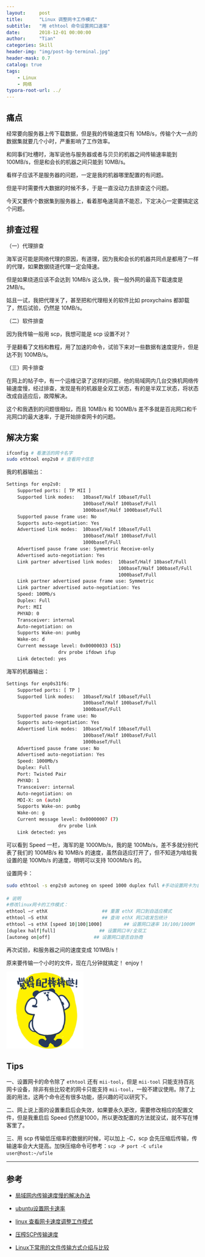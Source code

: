 ```yaml
---
layout:     post
title:      "Linux 调整网卡工作模式"
subtitle:   "用 ethtool 命令设置网口速率"
date:       2018-12-01 00:00:00
author:     "Tian"
categories: Skill
header-img: "img/post-bg-terminal.jpg"
header-mask: 0.7
catalog: true
tags:
    - Linux
    - 网络
typora-root-url: ../
---
```


## 痛点

经常要向服务器上传下载数据，但是我的传输速度只有 10MB/s，传输个大一点的数据集就要几个小时，严重影响了工作效率。

和同事们吐槽时，海军说他与服务器或者与贝贝的机器之间传输速率能到 100MB/s，但是和会长的机器之间只能到 10MB/s。

看样子应该不是服务器的问题，一定是我的机器哪里配置的有问题。

但是平时需要传大数据的时候不多，于是一直没动力去排查这个问题。

今天又要传个数据集到服务器上，看着那龟速简直不能忍，下定决心一定要搞定这个问题。

## 排查过程

（一）代理排查

海军说可能是网络代理的原因，有道理，因为我和会长的机器共同点是都用了一样的代理，如果数据绕道代理一定会降速。

但是如果绕道应该不会达到 10MB/s 这么快，我一般外网的最高下载速度是 2MB/s。

姑且一试，我把代理关了，甚至把和代理相关的软件比如 proxychains 都卸载了，然后试验，仍然是 10MB/s。

（二）软件排查

因为我传输一般用 scp，我想可能是 scp 设置不对？

于是翻看了文档和教程，用了加速的命令，试验下来对一些数据有速度提升，但是达不到 100MB/s。

（三）网卡排查

在网上的帖子中，有一个运维记录了这样的问题，他的局域网内几台交换机网络传输速度慢，经过排查，发现是有的机器是全双工状态，有的是半双工状态，将状态改成自适应后，故障解决。

这个和我遇到的问题很相似，而且 10MB/s 和 100MB/s 差不多就是百兆网口和千兆网口的最大速率，于是开始排查网卡的问题。

## 解决方案

```bash
ifconfig # 看激活的网卡名字
sudo ethtool enp2s0 # 查看网卡信息
```

我的机器输出：

```bash
Settings for enp2s0:
	Supported ports: [ TP MII ]
	Supported link modes:   10baseT/Half 10baseT/Full 
	                        100baseT/Half 100baseT/Full 
	                        1000baseT/Half 1000baseT/Full 
	Supported pause frame use: No
	Supports auto-negotiation: Yes
	Advertised link modes:  10baseT/Half 10baseT/Full 
	                        100baseT/Half 100baseT/Full 
	                        1000baseT/Full 
	Advertised pause frame use: Symmetric Receive-only
	Advertised auto-negotiation: Yes
	Link partner advertised link modes:  10baseT/Half 10baseT/Full 
	                                     100baseT/Half 100baseT/Full 
	                                     1000baseT/Full 
	Link partner advertised pause frame use: Symmetric
	Link partner advertised auto-negotiation: Yes
	Speed: 100Mb/s
	Duplex: Full
	Port: MII
	PHYAD: 0
	Transceiver: internal
	Auto-negotiation: on
	Supports Wake-on: pumbg
	Wake-on: d
	Current message level: 0x00000033 (51)
			       drv probe ifdown ifup
	Link detected: yes

```

海军的机器输出：

```bash
Settings for enp0s31f6:
    Supported ports: [ TP ]
    Supported link modes:   10baseT/Half 10baseT/Full
                            100baseT/Half 100baseT/Full
                            1000baseT/Full
    Supported pause frame use: No
    Supports auto-negotiation: Yes
    Advertised link modes:  10baseT/Half 10baseT/Full
                            100baseT/Half 100baseT/Full
                            1000baseT/Full
    Advertised pause frame use: No
    Advertised auto-negotiation: Yes
    Speed: 1000Mb/s
    Duplex: Full
    Port: Twisted Pair
    PHYAD: 1
    Transceiver: internal
    Auto-negotiation: on
    MDI-X: on (auto)
    Supports Wake-on: pumbg
    Wake-on: g
    Current message level: 0x00000007 (7)
                   drv probe link
    Link detected: yes
```

可以看到 Speed 一栏，海军的是 1000Mb/s，我的是 100Mb/s，差不多就分别代表了我们的 100MB/s 和 10MB/s 的速度，虽然自适应打开了，但不知道为啥给我设置的是 100Mb/s 的速度，明明可以支持 1000Mb/s 的。

设置网卡：

```bash
sudo ethtool -s enp2s0 autoneg on speed 1000 duplex full #手动设置网卡为自适应，速度为 1000，全双工模式

# 说明
#修改linux网卡的工作模式：
ethtool –r ethX                    ## 重置 ethX 网口到自适应模式
ethtool –S ethX                    ## 查询 ethX 网口收发包统计
ethtool –s ethX [speed 10|100|1000]        ## 设置网口速率 10/100/1000M
[duplex half|full]                ## 设置网口半/全双工
[autoneg on|off]                ## 设置网口是否自协商
```

再次试验，和服务器之间的速度变成 101MB/s！

原来要传输一个小时的文件，现在几分钟就搞定！ enjoy！

<img src="https://raw.githubusercontent.com/tianws/tianws.github.io/master/img/in-post/2018-12-01-linux-INC-config/image.jpg" width="40%" alt="AltText" />

## Tips

一、设置网卡的命令除了 `ethtool` 还有 `mii-tool`，但是 `mii-tool` 只能支持百兆网卡设备，除非有些比较老的网卡只能支持 `mii-tool`，一般不建议使用。除了上面的用法，这两个命令还有很多功能，感兴趣的可以研究下。

二、网上说上面的设置重启后会失效，如果要永久更改，需要修改相应的配置文件，但是我重启后 Speed 仍然是1000，所以更改配置的方法就没试，就不写在博客里了。

三、用 scp 传输低压缩率的数据的时候，可以加上 -C，scp 会先压缩后传输，传输速率会大大提高。加快压缩命令可参考：`scp -P port -C ufile user@host:~/ufile`

---

## 参考

- [局域网内传输速度慢的解决办法](https://blog.csdn.net/kfanning/article/details/5481650)

- [ubuntu设置网卡速率](https://blog.csdn.net/samssm/article/details/46831783)

- [linux 查看网卡速度调整工作模式](http://ask.apelearn.com/question/14382)

- [压榨SCP传输速度](http://blog.51cto.com/weipengfei/1350338)

- [Linux下常用的文件传输方式介绍与比较](http://mingxinglai.com/cn/2014/03/copy-file-in-linux/)